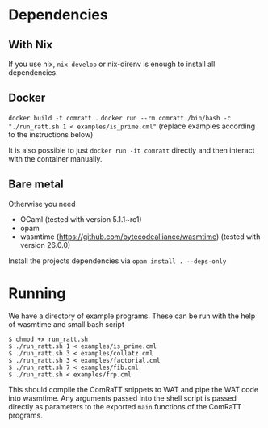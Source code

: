 # Dependencies
## With Nix
If you use nix, `nix develop` or nix-direnv is enough to install all dependencies.

## Docker
`docker build -t comratt .`
`docker run --rm comratt /bin/bash -c "./run_ratt.sh 1 < examples/is_prime.cml"` (replace examples according to the instructions below)

It is also possible to just `docker run -it comratt` directly and then interact with the container manually.

## Bare metal
Otherwise you need
- OCaml (tested with version 5.1.1~rc1)
- opam
- wasmtime (https://github.com/bytecodealliance/wasmtime) (tested with version 26.0.0)

Install the projects dependencies via
```opam install . --deps-only```

# Running

We have a directory of example programs. These can be run with the help of wasmtime and small bash script

```terminal
$ chmod +x run_ratt.sh
$ ./run_ratt.sh 1 < examples/is_prime.cml
$ ./run_ratt.sh 3 < examples/collatz.cml
$ ./run_ratt.sh 3 < examples/factorial.cml
$ ./run_ratt.sh 7 < examples/fib.cml
$ ./run_ratt.sh < examples/frp.cml
```

This should compile the ComRaTT snippets to WAT and pipe the WAT code into wasmtime.
Any arguments passed into the shell script is passed directly as parameters to the exported `main` functions
of the ComRaTT programs.
